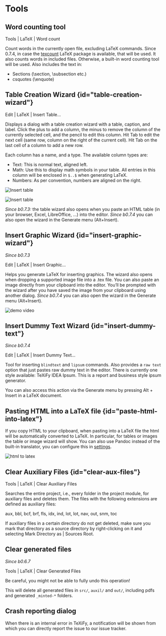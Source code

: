 # Tools

## Word counting tool

<ui-path>Tools | LaTeX | Word count</ui-path>

Count words in the currently open file, excluding LaTeX commands.
Since 0.7.4, in case the [texcount](https://app.uio.no/ifi/texcount/intro.html) LaTeX package is available, that will be used.
It also counts words in included files.
Otherwise, a built-in word counting tool will be used.
Also includes the text in:

* Sections (\section, \subsection etc.)
* csquotes (\enquote)

## Table Creation Wizard {id="table-creation-wizard"}

<ui-path>Edit | LaTeX | Insert Table...</ui-path>

Displays a dialog with a table creation wizard with a table, caption, and label. Click the plus to add a column, the
minus to remove the column of the currently selected cell, and the pencil to edit this column.
Hit <shortcut>Tab</shortcut> to edit the next cell (same row, column on the right of the current cell).
Hit <shortcut>Tab</shortcut> on the last cell of a column to add a new row.

Each column has a name, and a type.
The available column types are:

* Text: This is normal text, aligned left.
* Math: Use this to display math symbols in your table. All entries in this column will be enclosed in `$..$` when generating
  LaTeX.
* Numbers: As per convention, numbers are aligned on the right.

![Insert table](insert-table-wizard.png)

![Insert table](insert-table-wizard.gif)

_Since b0.7.3:_ the table wizard also opens when you paste an HTML table (in your browser, Excel, LibreOffice, ...) into the editor. _Since b0.7.4_ you can also open the wizard in the Generate menu (<shortcut>Alt+Insert</shortcut>).

## Insert Graphic Wizard {id="insert-graphic-wizard"}

_Since b0.7.3_

<ui-path>Edit | LaTeX | Insert Graphic...</ui-path>

Helps you generate LaTeX for inserting graphics. The wizard also opens when dropping a supported image file into a .tex file. You can also paste an image directly from your clipboard into the editor. You’ll be prompted with the wizard after you have saved the image from your clipboard using another dialog. _Since b0.7.4_ you can also open the wizard in the Generate menu (<shortcut>Alt+Insert</shortcut>).

![demo video](insert-graphic-wizard.gif)

## Insert Dummy Text Wizard {id="insert-dummy-text"}

_Since b0.7.4_

<ui-path>Edit | LaTeX | Insert Dummy Text...</ui-path>

Tool for inserting `blindtext` and `lipsum` commands. Also provides a `raw text` option that just pastes raw dummy text in the editor. There is currently one style available: TeXiFy IDEA Ipsum. This is a report and business style ipsum generator.

You can also access this action via the Generate menu by pressing <shortcut>Alt + Insert</shortcut> in a LaTeX document.

## Pasting HTML into a LaTeX file {id="paste-html-into-latex"}

If you copy HTML to your clipboard, when pasting into a LaTeX file the html will be automatically converted to LaTeX.
In particular, for tables or images the table or image wizard will show.
You can also use Pandoc instead of the built-in translator, you can configure this in [settings](TeXiFy-settings.md).

![html to latex](html-paste.gif)

## Clear Auxiliary Files {id="clear-aux-files"}

<ui-path>Tools | LaTeX | Clear Auxiliary Files</ui-path>

Searches the entire project, i.e., every folder in the project module, for auxiliary files and deletes them. The files with the following extensions are defined as auxiliary files:

aux, bbl, bcf, brf, fls, idx, ind, lot, lot, nav, out, snm, toc

If auxiliary files in a certain directory do not get deleted, make sure you mark that directory as a source directory by right-clicking on it and selecting <ui-path>Mark Directory as | Sources Root</ui-path>.

## Clear generated files

_Since b0.6.7_

<ui-path>Tools | LaTeX | Clear Generated Files</ui-path>

Be careful, you might not be able to fully undo this operation!

This will delete all generated files in `src/`, `auxil/` and `out/`, including pdfs and generated `_minted-*` folders.

## Crash reporting dialog

When there is an internal error in TeXiFy, a notification will be shown from which you can directly report the issue to our issue tracker.


